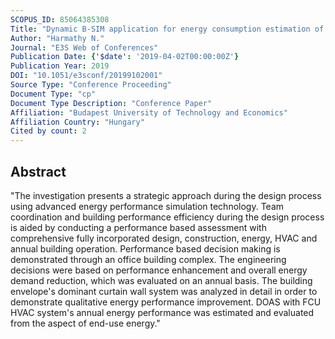 ```yaml
---
SCOPUS_ID: 85064385308
Title: "Dynamic B-SIM application for energy consumption estimation of DOAS with FCU HVAC system during design phase"
Author: "Harmathy N."
Journal: "E3S Web of Conferences"
Publication Date: {'$date': '2019-04-02T00:00:00Z'}
Publication Year: 2019
DOI: "10.1051/e3sconf/20199102001"
Source Type: "Conference Proceeding"
Document Type: "cp"
Document Type Description: "Conference Paper"
Affiliation: "Budapest University of Technology and Economics"
Affiliation Country: "Hungary"
Cited by count: 2
---
```


## Abstract
"The investigation presents a strategic approach during the design process using advanced energy performance simulation technology. Team coordination and building performance efficiency during the design process is aided by conducting a performance based assessment with comprehensive fully incorporated design, construction, energy, HVAC and annual building operation. Performance based decision making is demonstrated through an office building complex. The engineering decisions were based on performance enhancement and overall energy demand reduction, which was evaluated on an annual basis. The building envelope's dominant curtain wall system was analyzed in detail in order to demonstrate qualitative energy performance improvement. DOAS with FCU HVAC system's annual energy performance was estimated and evaluated from the aspect of end-use energy."
